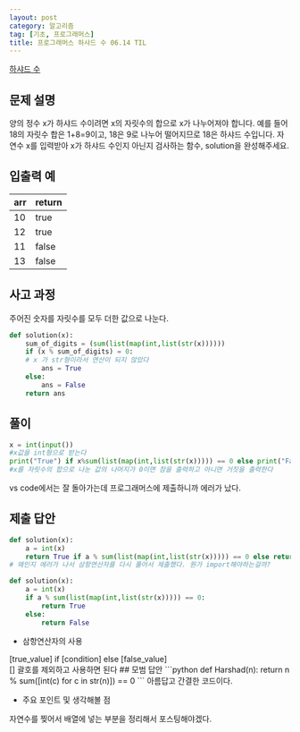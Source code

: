 ```yaml
---
layout: post
category: 알고리즘
tag: [기초, 프로그래머스]
title: 프로그래머스 하샤드 수 06.14 TIL
---
```


[하샤드 수](https://programmers.co.kr/learn/courses/30/lessons/12947) 

## 문제 설명

양의 정수 x가 하샤드 수이려면 x의 자릿수의 합으로 x가 나누어져야 합니다. 예를 들어 18의 자릿수 합은 1+8=9이고, 18은 9로 나누어 떨어지므로 18은 하샤드 수입니다. 자연수 x를 입력받아 x가 하샤드 수인지 아닌지 검사하는 함수, solution을 완성해주세요.

## 입출력 예

<table>
  <thead>
    <tr>
      <th>arr</th>
      <th>return</th>
    </tr>
  </thead>
  <tbody>
    <tr>
      <td>10</td>
      <td>true</td>
    </tr>
    <tr>
      <td>12</td>
      <td>true</td>
    </tr>
    <tr>
      <td>11</td>
      <td>false</td>
    </tr>
    <tr>
      <td>13</td>
      <td>false</td>
    </tr>
  </tbody>
</table>

## 사고 과정 

주어진 숫자를 자릿수를 모두 더한 값으로 나눈다.

```python
def solution(x):
    sum_of_digits = (sum(list(map(int,list(str(x))))))
    if (x % sum_of_digits) = 0:
    # x 가 str형이라서 연산이 되지 않았다
        ans = True
    else:
        ans = False
    return ans
```

## 풀이 

```python
x = int(input())
#x값을 int형으로 받는다
print("True") if x%sum(list(map(int,list(str(x))))) == 0 else print("False")
#x를 자릿수의 합으로 나눈 값의 나머지가 0이면 참을 출력하고 아니면 거짓을 출력한다
```
vs code에서는 잘 돌아가는데 프로그래머스에 제출하니까 에러가 났다.
## 제출 답안

```python
def solution(x):
    a = int(x)
    return True if a % sum(list(map(int,list(str(x))))) == 0 else return False
# 왜인지 에러가 나서 삼항연산자를 다시 풀어서 제출했다. 뭔가 import해야하는걸까? 
```

```python
def solution(x):
    a = int(x)
    if a % sum(list(map(int,list(str(x))))) == 0:
        return True
    else:
        return False
```

* 삼항연산자의 사용
<div class="message">
[true_value] if [condition] else [false_value]
</div>
[] 괄호를 제외하고 사용하면 된다
## 모범 답안
```python
def Harshad(n):
return n % sum([int(c) for c in str(n)]) == 0
```
아름답고 간결한 코드이다.

* 주요 포인트 및 생각해볼 점  

자연수를 찢어서 배열에 넣는 부분을 정리해서 포스팅해야겠다.